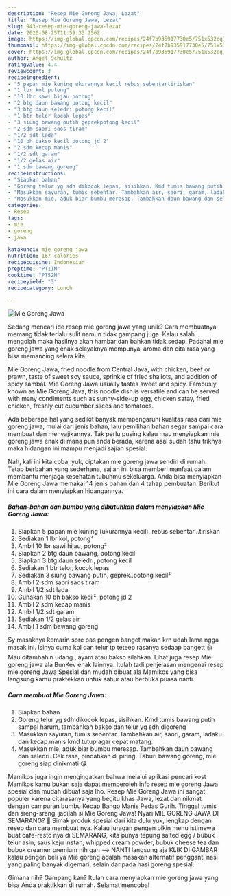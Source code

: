 ```yaml
---
description: "Resep Mie Goreng Jawa, Lezat"
title: "Resep Mie Goreng Jawa, Lezat"
slug: 943-resep-mie-goreng-jawa-lezat
date: 2020-08-25T11:59:33.256Z
image: https://img-global.cpcdn.com/recipes/24f7b935917730e5/751x532cq70/mie-goreng-jawa-foto-resep-utama.jpg
thumbnail: https://img-global.cpcdn.com/recipes/24f7b935917730e5/751x532cq70/mie-goreng-jawa-foto-resep-utama.jpg
cover: https://img-global.cpcdn.com/recipes/24f7b935917730e5/751x532cq70/mie-goreng-jawa-foto-resep-utama.jpg
author: Angel Schultz
ratingvalue: 4.4
reviewcount: 3
recipeingredient:
- "5 papan mie kuning ukurannya kecil rebus sebentartiriskan"
- "1 lbr kol potong"
- "10 lbr sawi hijau potong"
- "2 btg daun bawang potong kecil"
- "3 btg daun seledri potong kecil"
- "1 btr telor kocok lepas"
- "3 siung bawang putih geprekpotong kecil"
- "2 sdm saori saos tiram"
- "1/2 sdt lada"
- "10 bh bakso kecil potong jd 2"
- "2 sdm kecap manis"
- "1/2 sdt garam"
- "1/2 gelas air"
- "1 sdm bawang goreng"
recipeinstructions:
- "Siapkan bahan"
- "Goreng telur yg sdh dikocok lepas, sisihkan. Kmd tumis bawang putih sampai harum, tambahkan bakso dan telur yg sdh digoreng"
- "Masukkan sayuran, tumis sebentar. Tambahkan air, saori, garam, ladaku dan kecap manis kmd tutup agar cepat matang."
- "Masukkan mie, aduk biar bumbu meresap. Tambahkan daun bawang dan seledri. Cek rasa, pindahkan di piring. Taburi bawang goreng, mie goreng siap dinikmati 😘"
categories:
- Resep
tags:
- mie
- goreng
- jawa

katakunci: mie goreng jawa 
nutrition: 167 calories
recipecuisine: Indonesian
preptime: "PT11M"
cooktime: "PT52M"
recipeyield: "3"
recipecategory: Lunch

---
```



![Mie Goreng Jawa](https://img-global.cpcdn.com/recipes/24f7b935917730e5/751x532cq70/mie-goreng-jawa-foto-resep-utama.jpg)

Sedang mencari ide resep mie goreng jawa yang unik? Cara membuatnya memang tidak terlalu sulit namun tidak gampang juga. Kalau salah mengolah maka hasilnya akan hambar dan bahkan tidak sedap. Padahal mie goreng jawa yang enak selayaknya mempunyai aroma dan cita rasa yang bisa memancing selera kita.

Mie Goreng Jawa, fried noodle from Central Java, with chicken, beef or prawn, taste of sweet soy sauce, sprinkle of fried shallots, and addition of spicy sambal. Mie Goreng Jawa usually tastes sweet and spicy. Famously known as Mie Goreng Java, this noodle dish is versatile and can be served with many condiments such as sunny-side-up egg, chicken satay, fried chicken, freshly cut cucumber slices and tomatoes.

Ada beberapa hal yang sedikit banyak mempengaruhi kualitas rasa dari mie goreng jawa, mulai dari jenis bahan, lalu pemilihan bahan segar sampai cara membuat dan menyajikannya. Tak perlu pusing kalau mau menyiapkan mie goreng jawa enak di mana pun anda berada, karena asal sudah tahu triknya maka hidangan ini mampu menjadi sajian spesial.


Nah, kali ini kita coba, yuk, ciptakan mie goreng jawa sendiri di rumah. Tetap berbahan yang sederhana, sajian ini bisa memberi manfaat dalam membantu menjaga kesehatan tubuhmu sekeluarga. Anda bisa menyiapkan Mie Goreng Jawa memakai 14 jenis bahan dan 4 tahap pembuatan. Berikut ini cara dalam menyiapkan hidangannya.

<!--inarticleads1-->

##### Bahan-bahan dan bumbu yang dibutuhkan dalam menyiapkan Mie Goreng Jawa:

1. Siapkan 5 papan mie kuning (ukurannya kecil), rebus sebentar...tiriskan
1. Sediakan 1 lbr kol, potong²
1. Ambil 10 lbr sawi hijau, potong²
1. Siapkan 2 btg daun bawang, potong kecil
1. Siapkan 3 btg daun seledri, potong kecil
1. Sediakan 1 btr telor, kocok lepas
1. Sediakan 3 siung bawang putih, geprek..potong kecil²
1. Ambil 2 sdm saori saos tiram
1. Ambil 1/2 sdt lada
1. Gunakan 10 bh bakso kecil², potong jd 2
1. Ambil 2 sdm kecap manis
1. Ambil 1/2 sdt garam
1. Sediakan 1/2 gelas air
1. Ambil 1 sdm bawang goreng


Sy masaknya kemarin sore pas pengen banget makan krn udah lama ngga masak ini. Isinya cuma kol dan telur tp teteep rasanya sedaap bangett 👍 Mau ditambahin udang , ayam atau bakso silahkan. Lihat juga resep Mie goreng jawa ala BunKev enak lainnya. Itulah tadi penjelasan mengenai resep mie goreng Jawa Spesial dan mudah dibuat ala Mamikos yang bisa langsung kamu praktekkan untuk sahur atau berbuka puasa nanti. 

<!--inarticleads2-->

##### Cara membuat Mie Goreng Jawa:

1. Siapkan bahan
1. Goreng telur yg sdh dikocok lepas, sisihkan. Kmd tumis bawang putih sampai harum, tambahkan bakso dan telur yg sdh digoreng
1. Masukkan sayuran, tumis sebentar. Tambahkan air, saori, garam, ladaku dan kecap manis kmd tutup agar cepat matang.
1. Masukkan mie, aduk biar bumbu meresap. Tambahkan daun bawang dan seledri. Cek rasa, pindahkan di piring. Taburi bawang goreng, mie goreng siap dinikmati 😘


Mamikos juga ingin mengingatkan bahwa melalui aplikasi pencari kost Mamikos kamu bukan saja dapat memperoleh info resep mie goreng Jawa spesial dan mudah dibuat saja lho. Resep Mie Goreng Jawa ini sangat populer karena citarasanya yang begitu khas Jawa, lezat dan nikmat dengan campuran bumbu Kecap Bango Manis Pedas Gurih. Tinggal tumis dan sreng-sreng, jadilah si Mie Goreng Jawa! Nyari MIE GORENG JAWA DI SEMARANG? 🙂 Simak produk spesial dari kita dulu yuk, lengkap dengan resep dan cara membuat nya. Kalau juragan pengen bikin menu istimewa buat cafe-resto nya di SEMARANG, kita punya tepung salted egg / bubuk telur asin, saus keju instan, whipped cream powder, bubuk cheese tea dan bubuk creamer premium nih gan --&gt; NANTI langsung aja KLIK DI GAMBAR kalau pengen beli ya Mie goreng adalah masakan alternatif pengganti nasi yang paling banyak digemari, selain daripada nasi goreng spesial. 

Gimana nih? Gampang kan? Itulah cara menyiapkan mie goreng jawa yang bisa Anda praktikkan di rumah. Selamat mencoba!
